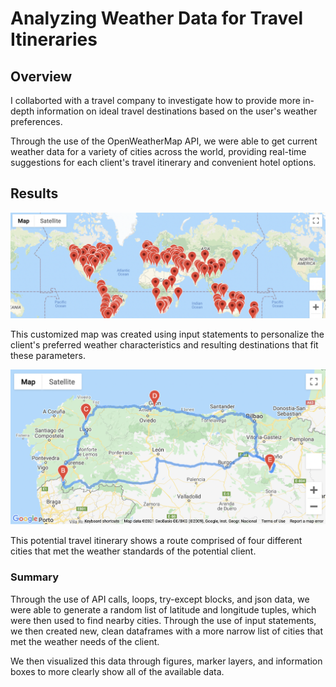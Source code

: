 # Analyzing Weather Data for Travel Itineraries 

## Overview 

I collaborted with a travel company to investigate how to provide more in-depth information on ideal travel destinations based on the user's weather preferences. 

Through the use of the OpenWeatherMap API, we were able to get current weather data for a variety of cities across the world, providing real-time suggestions for each client's travel itinerary and convenient hotel options. 

## Results 

![vacationmap](https://github.com/msprech/World_Weather_Analysis/blob/078ae8af2bda4a19465a41ca86af31d1a76bcfb0/Vacation_Search/WeatherPy_vacation_map.png)

This customized map was created using input statements to personalize the client's preferred weather characteristics and resulting destinations that fit these parameters. 

![travelmap](https://github.com/msprech/World_Weather_Analysis/blob/078ae8af2bda4a19465a41ca86af31d1a76bcfb0/Vacation_Itinerary/WeatherPy_travel_map.png)

This potential travel itinerary shows a route comprised of four different cities that met the weather standards of the potential client. 

### Summary 

Through the use of API calls, loops, try-except blocks, and json data, we were able to generate a random list of latitude and longitude tuples, which were then used to find nearby cities. Through the use of input statements, we then created new, clean dataframes with a more narrow list of cities that met the weather needs of the client. 

We then visualized this data through figures, marker layers, and information boxes to more clearly show all of the available data. 
